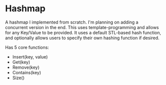 # Hashmap
A hashmap I implemented from scratch. I'm planning on adding a concurrent version in the end.
This uses template-programming and allows for any Key/Value to be provided. It uses a default
STL-based hash function, and optionally allows users to specify their own hashing function if
desired.

Has 5 core functions:
- Insert(key, value)
- Get(key)
- Remove(key)
- Contains(key)
- Size()
